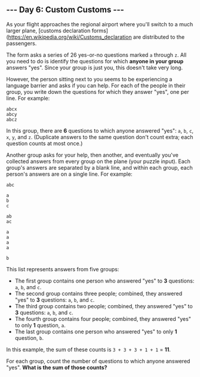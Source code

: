 ## --- Day 6: Custom Customs ---
As your flight approaches the regional airport where you'll switch to a much larger plane, [customs declaration forms](https://en.wikipedia.org/wiki/Customs_declaration are distributed to the passengers.
 
The form asks a series of 26 yes-or-no questions marked `a` through `z`. All you need to do is identify the questions for which **anyone in your group** answers "yes". Since your group is just you, this doesn't take very long.
 
However, the person sitting next to you seems to be experiencing a language barrier and asks if you can help. For each of the people in their group, you write down the questions for which they answer "yes", one per line. For example:
 
```
abcx
abcy
abcz
```
 
In this group, there are **6** questions to which anyone answered "yes": `a`, `b`, `c`, `x`, `y`, and `z`. (Duplicate answers to the same question don't count extra; each question counts at most once.)
 
Another group asks for your help, then another, and eventually you've collected answers from every group on the plane (your puzzle input). Each group's answers are separated by a blank line, and within each group, each person's answers are on a single line. For example:
 
```
abc

a
b
c

ab
ac

a
a
a
a

b
```
 
This list represents answers from five groups:
 
- The first group contains one person who answered "yes" to **3** questions: `a`, `b`, and `c`.
- The second group contains three people; combined, they answered "yes" to **3** questions: `a`, `b`, and `c`.
- The third group contains two people; combined, they answered "yes" to **3** questions: `a`, `b`, and `c`.
- The fourth group contains four people; combined, they answered "yes" to only **1** question, `a`.
- The last group contains one person who answered "yes" to only **1** question, `b`.
 
In this example, the sum of these counts is `3 + 3 + 3 + 1 + 1` = **11**.
 
For each group, count the number of questions to which anyone answered "yes". **What is the sum of those counts?**
 
